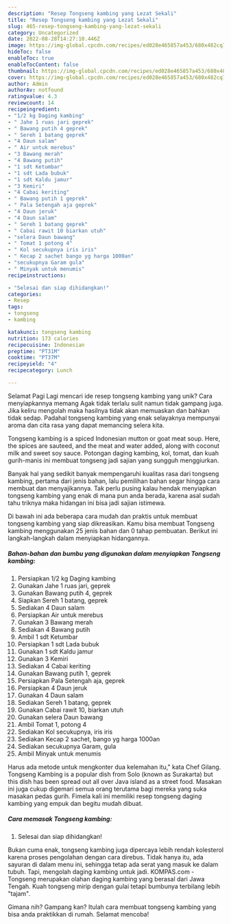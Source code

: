 ```yaml
---
description: "Resep Tongseng kambing yang Lezat Sekali"
title: "Resep Tongseng kambing yang Lezat Sekali"
slug: 465-resep-tongseng-kambing-yang-lezat-sekali
category: Uncategorized
date: 2022-08-28T14:27:10.446Z
image: https://img-global.cpcdn.com/recipes/ed028e465857a453/680x482cq70/tongseng-kambing-foto-resep-utama.jpg
hideToc: false
enableToc: true
enableTocContent: false
thumbnail: https://img-global.cpcdn.com/recipes/ed028e465857a453/680x482cq70/tongseng-kambing-foto-resep-utama.jpg
cover: https://img-global.cpcdn.com/recipes/ed028e465857a453/680x482cq70/tongseng-kambing-foto-resep-utama.jpg
author: Admin
authorAv: notfound
ratingvalue: 4.3
reviewcount: 14
recipeingredient:
- "1/2 kg Daging kambing"
- " Jahe 1 ruas jari geprek"
- " Bawang putih 4 geprek"
- " Sereh 1 batang geprek"
- "4 Daun salam"
- " Air untuk merebus"
- "3 Bawang merah"
- "4 Bawang putih"
- "1 sdt Ketumbar"
- "1 sdt Lada bubuk"
- "1 sdt Kaldu jamur"
- "3 Kemiri"
- "4 Cabai keriting"
- " Bawang putih 1 geprek"
- " Pala Setengah aja geprek"
- "4 Daun jeruk"
- "4 Daun salam"
- " Sereh 1 batang geprek"
- " Cabai rawit 10 biarkan utuh"
- "selera Daun bawang"
- " Tomat 1 potong 4"
- " Kol secukupnya iris iris"
- " Kecap 2 sachet bango yg harga 1000an"
- "secukupnya Garam gula"
- " Minyak untuk menumis"
recipeinstructions:

- "Selesai dan siap dihidangkan!"
categories:
- Resep
tags:
- tongseng
- kambing

katakunci: tongseng kambing 
nutrition: 173 calories
recipecuisine: Indonesian
preptime: "PT31M"
cooktime: "PT37M"
recipeyield: "4"
recipecategory: Lunch

---
```



Selamat Pagi Lagi mencari ide resep tongseng kambing yang unik? Cara menyiapkannya memang Agak tidak terlalu sulit namun tidak gampang juga. Jika keliru mengolah maka hasilnya tidak akan memuaskan dan bahkan tidak sedap. Padahal tongseng kambing yang enak selayaknya mempunyai aroma dan cita rasa yang dapat memancing selera kita.


Tongseng kambing is a spiced Indonesian mutton or goat meat soup. Here, the spices are sauteed, and the meat and water added, along with coconut milk and sweet soy sauce. Potongan daging kambing, kol, tomat, dan kuah gurih-manis ini membuat tongseng jadi sajian yang sungguh menggiurkan.

Banyak hal yang sedikit banyak mempengaruhi kualitas rasa dari tongseng kambing, pertama dari jenis bahan, lalu pemilihan bahan segar hingga cara membuat dan menyajikannya. Tak perlu pusing kalau hendak menyiapkan tongseng kambing yang enak di mana pun anda berada, karena asal sudah tahu triknya maka hidangan ini bisa jadi sajian istimewa.


Di bawah ini ada beberapa cara mudah dan praktis untuk membuat tongseng kambing yang siap dikreasikan. Kamu bisa membuat Tongseng kambing menggunakan 25 jenis bahan dan 0 tahap pembuatan. Berikut ini langkah-langkah dalam menyiapkan hidangannya.

<!--inarticleads1-->

##### Bahan-bahan dan bumbu yang digunakan dalam menyiapkan Tongseng kambing:

1. Persiapkan 1/2 kg Daging kambing
1. Gunakan  Jahe 1 ruas jari, geprek
1. Gunakan  Bawang putih 4, geprek
1. Siapkan  Sereh 1 batang, geprek
1. Sediakan 4 Daun salam
1. Persiapkan  Air untuk merebus
1. Gunakan 3 Bawang merah
1. Sediakan 4 Bawang putih
1. Ambil 1 sdt Ketumbar
1. Persiapkan 1 sdt Lada bubuk
1. Gunakan 1 sdt Kaldu jamur
1. Gunakan 3 Kemiri
1. Sediakan 4 Cabai keriting
1. Gunakan  Bawang putih 1, geprek
1. Persiapkan  Pala Setengah aja, geprek
1. Persiapkan 4 Daun jeruk
1. Gunakan 4 Daun salam
1. Sediakan  Sereh 1 batang, geprek
1. Gunakan  Cabai rawit 10, biarkan utuh
1. Gunakan selera Daun bawang
1. Ambil  Tomat 1, potong 4
1. Sediakan  Kol secukupnya, iris iris
1. Sediakan  Kecap 2 sachet, bango yg harga 1000an
1. Sediakan secukupnya Garam, gula
1. Ambil  Minyak untuk menumis


Harus ada metode untuk mengkonter dua kelemahan itu,&#34; kata Chef Gilang. Tongseng Kambing is a popular dish from Solo (known as Surakarta) but this dish has been spread out all over Java island as a street food. Masakan ini juga cukup digemari semua orang terutama bagi mereka yang suka masakan pedas gurih. Fimela kali ini memiliki resep tongseng daging kambing yang empuk dan begitu mudah dibuat. 

<!--inarticleads2-->

##### Cara memasak Tongseng kambing:


1. Selesai dan siap dihidangkan!

Bukan cuma enak, tongseng kambing juga dipercaya lebih rendah kolesterol karena proses pengolahan dengan cara direbus. Tidak hanya itu, ada sayuran di dalam menu ini, sehingga tetap ada serat yang masuk ke dalam tubuh. Tapi, mengolah daging kambing untuk jadi. KOMPAS.com - Tongseng merupakan olahan daging kambing yang berasal dari Jawa Tengah. Kuah tongseng mirip dengan gulai tetapi bumbunya terbilang lebih &#34;tajam&#34;. 

Gimana nih? Gampang kan? Itulah cara membuat tongseng kambing yang bisa anda praktikkan di rumah. Selamat mencoba!

